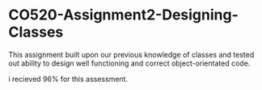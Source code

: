 # CO520-Assignment2-Designing-Classes

This assignment built upon our previous knowledge of classes and tested out ability to design well functioning and correct object-orientated code.

i recieved 96% for this assessment.
